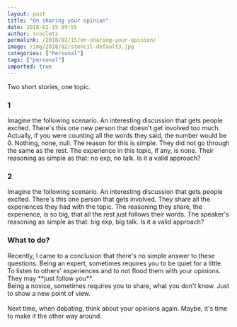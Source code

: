 ```yaml
---
layout: post
title: "On sharing your opinion"
date: 2018-02-15 09:55
author: scooletz
permalink: /2018/02/15/on-sharing-your-opinion/
image: /img/2018/02/stencil-default3.jpg
categories: ["Personal"]
tags: ["personal"]
imported: true
---
```


<div class="">
<div class="public-DraftStyleDefault-block public-DraftStyleDefault-ltr"><span>Two short stories, one topic.</span></div>
</div>

### 1

<div class="">
<div class="public-DraftStyleDefault-block public-DraftStyleDefault-ltr"><span>Imagine the following scenario. An interesting discussion that gets people excited. There's this one new person that doesn't get involved too much. Actually, if you were counting all the words they said, the number would be 0. Nothing, none, null. The reason for this is simple. They did not go through the same as the rest. The experience in this topic, if any, is none. Their reasoning as simple as that: no exp, no talk. Is it a valid approach?</span></div>

### 2

</div>
<div class="">
<div class="public-DraftStyleDefault-block public-DraftStyleDefault-ltr"><span>Imagine the following scenario. An interesting discussion that gets people excited. There's this one person that gets involved. They share all the experiences they had with the topic. The reasoning they share, the experience, is so big, that all the rest </span><span class="qualifier"><span>just</span></span><span> follows their words. The speaker's reasoning as simple as that: big exp, big talk. Is it a valid approach?</span></div>
</div>

### What to do?

<div class="">
<div class="public-DraftStyleDefault-block public-DraftStyleDefault-ltr"><span>Recently, I came to a conclusion that there's no simple answer to these questions. Being an expert, sometimes requires you to be quiet for a little. To listen to others' experiences and to not flood them with your opinions. They may **just follow you**.
</span></div>
<div></div>
</div>
<div class="">
<div class="public-DraftStyleDefault-block public-DraftStyleDefault-ltr"><span>Being a novice, sometimes requires you to share, what you don't know. </span><span class="qualifier"><span>Just</span></span><span> to show a new point of view.</span></div>
</div>
<div class="">
<div class="public-DraftStyleDefault-block public-DraftStyleDefault-ltr"><span> </span></div>
</div>
<div class="">
<div class="public-DraftStyleDefault-block public-DraftStyleDefault-ltr"><span>Next time, when debating, think about your opinions again. Maybe, it's time to make it the other way around.</span></div>
</div>
